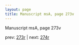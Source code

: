 ```yaml
---
layout: page
title: Manuscript msA, page 273v
---
```


Manuscript msA, page 273v

prev:  [273r](../273r) | next:  [274r](../274r)